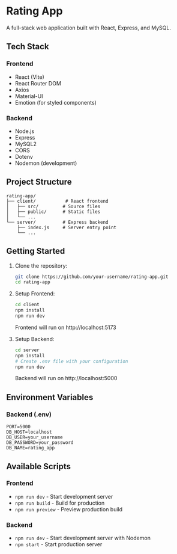 # Rating App

A full-stack web application built with React, Express, and MySQL.

## Tech Stack

### Frontend

- React (Vite)
- React Router DOM
- Axios
- Material-UI
- Emotion (for styled components)

### Backend

- Node.js
- Express
- MySQL2
- CORS
- Dotenv
- Nodemon (development)

## Project Structure

```
rating-app/
├── client/           # React frontend
│   ├── src/         # Source files
│   ├── public/      # Static files
│   └── ...
└── server/          # Express backend
    ├── index.js     # Server entry point
    └── ...
```

## Getting Started

1. Clone the repository:

   ```bash
   git clone https://github.com/your-username/rating-app.git
   cd rating-app
   ```

2. Setup Frontend:

   ```bash
   cd client
   npm install
   npm run dev
   ```

   Frontend will run on http://localhost:5173

3. Setup Backend:
   ```bash
   cd server
   npm install
   # Create .env file with your configuration
   npm run dev
   ```
   Backend will run on http://localhost:5000

## Environment Variables

### Backend (.env)

```
PORT=5000
DB_HOST=localhost
DB_USER=your_username
DB_PASSWORD=your_password
DB_NAME=rating_app
```

## Available Scripts

### Frontend

- `npm run dev` - Start development server
- `npm run build` - Build for production
- `npm run preview` - Preview production build

### Backend

- `npm run dev` - Start development server with Nodemon
- `npm start` - Start production server
